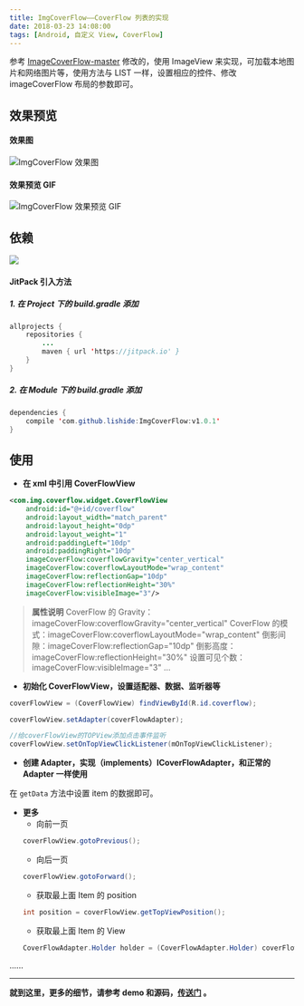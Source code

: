 ```yaml
---
title: ImgCoverFlow——CoverFlow 列表的实现
date: 2018-03-23 14:08:00
tags: [Android, 自定义 View, CoverFlow]
---
```

参考 [ImageCoverFlow-master](https://github.com/dolphinwang/ImageCoverFlow) 修改的，使用 ImageView 来实现，可加载本地图片和网络图片等，使用方法与 LIST 一样，设置相应的控件、修改 imageCoverFlow 布局的参数即可。
<!--more-->

## 效果预览

#### 效果图

![ImgCoverFlow 效果图](img_art_cf.jpg)

#### 效果预览 GIF

![ImgCoverFlow 效果预览 GIF](g_art_cf.gif)

## 依赖
[![](https://jitpack.io/v/lishide/ImgCoverFlow.svg)](https://jitpack.io/#lishide/ImgCoverFlow)
#### JitPack 引入方法
##### 1. 在 Project 下的 build.gradle 添加
```java
allprojects {
    repositories {
        ...
        maven { url 'https://jitpack.io' }
    }
}
```

##### 2. 在 Module 下的 build.gradle 添加

```java
dependencies {
    compile 'com.github.lishide:ImgCoverFlow:v1.0.1'
}
```

## 使用

* **在 xml 中引用 CoverFlowView**

```xml
<com.img.coverflow.widget.CoverFlowView
    android:id="@+id/coverflow"
    android:layout_width="match_parent"
    android:layout_height="0dp"
    android:layout_weight="1"
    android:paddingLeft="10dp"
    android:paddingRight="10dp"
    imageCoverFlow:coverflowGravity="center_vertical"
    imageCoverFlow:coverflowLayoutMode="wrap_content"
    imageCoverFlow:reflectionGap="10dp"
    imageCoverFlow:reflectionHeight="30%"
    imageCoverFlow:visibleImage="3"/>
```

> **属性说明**
> CoverFlow 的 Gravity：imageCoverFlow:coverflowGravity="center_vertical"
> CoverFlow 的模式：imageCoverFlow:coverflowLayoutMode="wrap_content"
> 倒影间隙：imageCoverFlow:reflectionGap="10dp"
> 倒影高度：imageCoverFlow:reflectionHeight="30%"
> 设置可见个数：imageCoverFlow:visibleImage="3"
> ...

* **初始化 CoverFlowView，设置适配器、数据、监听器等**

```java
coverFlowView = (CoverFlowView) findViewById(R.id.coverflow);

coverFlowView.setAdapter(coverFlowAdapter);

//给coverFlowView的TOPView添加点击事件监听
coverFlowView.setOnTopViewClickListener(mOnTopViewClickListener);
```

* **创建 Adapter，实现（implements）ICoverFlowAdapter，和正常的 Adapter 一样使用**

在 `getData` 方法中设置 item 的数据即可。

* **更多**
	* 向前一页
	```java
	coverFlowView.gotoPrevious();
    ```
	* 向后一页
	```java
	coverFlowView.gotoForward();
    ```
	* 获取最上面 Item 的 position
	```java
	int position = coverFlowView.getTopViewPosition();
    ```
	* 获取最上面 Item 的 View
	```java
	CoverFlowAdapter.Holder holder = (CoverFlowAdapter.Holder) coverFlowView.getTopView().getTag();
    ```
......


---

**就到这里，更多的细节，请参考 demo 和源码，[传送门](https://github.com/lishide/ImgCoverFlow) 。**